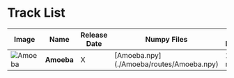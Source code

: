 # Track List

| Image                                                                                                                                        | Name                                     | Release Date           | Numpy Files                                                                                                                                                                                          | Track Length   | Track Width   |
|----------------------------------------------------------------------------------------------------------------------------------------------|------------------------------------------|------------------------|------------------------------------------------------------------------------------------------------------------------------------------------------------------------------------------------------|----------------|---------------|
| ![Amoeba](./Amoeba/src/Amoeba_iconography.svg.svg)      | **Amoeba**          | X | [Amoeba.npy] (./Amoeba/routes/Amoeba.npy)                                                                                                                                           | 15.92 meters   | 0.95 meters   |